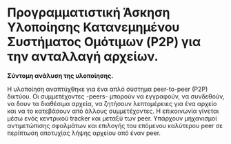 # Προγραμματιστική Άσκηση Υλοποίησης Κατανεμημένου Συστήματος Ομότιμων (P2P) για την ανταλλαγή αρχείων.</br>
**Σύντομη ανάλυση της υλοποίησης.**

Η υλοποίηση αναπτύχθηκε για ένα απλό σύστημα peer-to-peer (P2P) δικτύου. Οι συμμετέχοντες -peers- μπορούν να εγγραφούν, να συνδεθούν, να δουν τα διαθέσιμα αρχεία, να ζητήσουν λεπτομέρειες για ένα αρχείο και να το κατεβάσουν από άλλους συμμετέχοντες. Η επικοινωνία γίνεται μέσω ενός κεντρικού tracker και μεταξύ των peer. Υπάρχουν μηχανισμοί αντιμετώπισης σφαλμάτων και επιλογής του επόμενου καλύτερου peer σε περίπτωση αποτυχίας λήψης αρχείου από έναν peer. 
